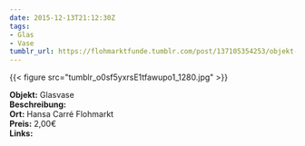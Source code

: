 ```yaml
---
date: 2015-12-13T21:12:30Z
tags:
- Glas
- Vase
tumblr_url: https://flohmarktfunde.tumblr.com/post/137105354253/objekt-glasvase-beschreibung-lorem-ipsum-ort
---
```

 {{< figure src="tumblr_o0sf5yxrsE1tfawupo1_1280.jpg" >}}  

**Objekt:** Glasvase  
**Beschreibung:**   
**Ort:** Hansa Carré Flohmarkt  
**Preis:** 2,00€  
**Links:** 
